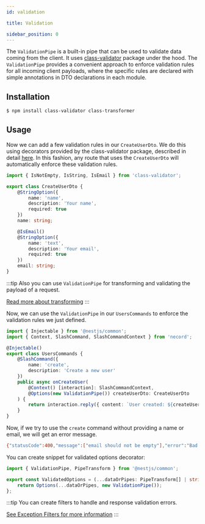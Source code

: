 ```yaml
---
id: validation

title: Validation

sidebar_position: 0
---
```


The `ValidationPipe` is a built-in pipe that can be used to validate data coming from the client. It uses [class-validator](https://github.com/typestack/class-validator) package under the hood. The `ValidationPipe` provides a convenient approach to enforce validation rules for all incoming client payloads, where the specific rules are declared with simple annotations in DTO declarations in each module.

## Installation

```bash npm2yarn
$ npm install class-validator class-transformer
```

## Usage

Now we can add a few validation rules in our `CreateUserDto`. We do this using decorators provided by the class-validator package, described in detail [here](https://github.com/typestack/class-validator#validation-decorators). In this fashion, any route that uses the `CreateUserDto` will automatically enforce these validation rules.

```typescript title="src/users/dto/create-user.dto.ts"
import { IsNotEmpty, IsString, IsEmail } from 'class-validator';

export class CreateUserDto {
    @StringOption({
        name: 'name',
        description: 'Your name',
        required: true
    })
    name: string;

    @IsEmail()
    @StringOption({
        name: 'text',
        description: 'Your email',
        required: true
    })
    email: string;
}
```

:::tip
Also you can use `ValidationPipe` for transforming and validating the payload of a request.

[Read more about transforming](https://docs.nestjs.com/techniques/validation#transform-payload-objects)
:::

Now, we can use the `ValidationPipe` in our `UsersCommands` to enforce the validation rules we just defined.

```typescript title="src/users/users.commands.ts"
import { Injectable } from '@nestjs/common';
import { Context, SlashCommand, SlashCommandContext } from 'necord';

@Injectable()
export class UsersCommands {
    @SlashCommand({
        name: 'create',
        description: 'Create a new user'
    })
    public async onCreateUser(
        @Context() [interaction]: SlashCommandContext,
        @Options(new ValidationPipe()) createUserDto: CreateUserDto
    ) {
        return interaction.reply({ content: `User created: ${createUserDto.name}` });
    }
}
```

Now, if we try to use the `create` command without providing a name or email, we will get an error message.

```bash
{"statusCode":400,"message":["email should not be empty"],"error":"Bad Request"}
```

You can create snippet for validated options decorator:

```typescript title="src/decorators/validated-options.decorator.ts"
import { ValidationPipe, PipeTransform } from '@nestjs/common';

export const ValidatedOptions = (...dataOrPipes: PipeTransform[] | string) => {
    return Options(...dataOrPipes, new ValidationPipe());
};
```

:::tip
You can create filters to handle and response validation errors.

[See Exception Filters for more information](https://docs.nestjs.com/exception-filters#exception-filters)
:::
